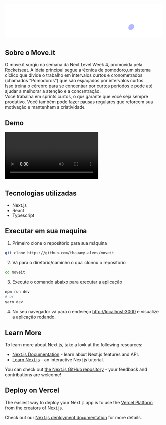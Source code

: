 # ![Move.it](public/logo-complete.svg)

## Sobre o Move.it
O move.it surgiu na semana da Next Level Week 4, promovida pela Rocketseat. 
A ideia principal segue a técnica de pomodoro,um sistema cíclico que divide o trabalho em intervalos curtos e cronometrados (chamados “Pomodoros”) que são espaçados por intervalos curtos.  
Isso treina o cérebro para se concentrar por curtos períodos e pode até ajudar a melhorar a atenção e a concentração.  
Você trabalha em sprints curtos, o que garante que você seja sempre produtivo. Você também pode fazer pausas regulares que reforcem sua motivação e mantenham a criatividade.

## Demo 

![Move.it](public/move_it.mp4)


## Tecnologias utilizadas 
- Next.js
- React
- Typescript

## Executar em sua maquina

1. Primeiro clone o repositório para sua máquina
```bash
git clone https://github.com/thauany-alves/moveit
```
2. Vá para o diretório/caminho o qual clonou o repositório
```bash
cd moveit
```
3. Execute o comando abaixo para executar a aplicação 
```bash
npm run dev
# or
yarn dev
```
4. No seu navegador vá para o endereço [http://localhost:3000](http://localhost:3000) e visualize a aplicação rodando.

## Learn More

To learn more about Next.js, take a look at the following resources:

- [Next.js Documentation](https://nextjs.org/docs) - learn about Next.js features and API.
- [Learn Next.js](https://nextjs.org/learn) - an interactive Next.js tutorial.

You can check out [the Next.js GitHub repository](https://github.com/vercel/next.js/) - your feedback and contributions are welcome!

## Deploy on Vercel

The easiest way to deploy your Next.js app is to use the [Vercel Platform](https://vercel.com/new?utm_medium=default-template&filter=next.js&utm_source=create-next-app&utm_campaign=create-next-app-readme) from the creators of Next.js.

Check out our [Next.js deployment documentation](https://nextjs.org/docs/deployment) for more details.

